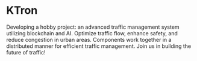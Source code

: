 # KTron
Developing a hobby project: an advanced traffic management system utilizing blockchain and AI. Optimize traffic flow, enhance safety, and reduce congestion in urban areas. Components work together in a distributed manner for efficient traffic management. Join us in building the future of traffic!
